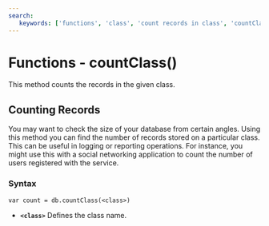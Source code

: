```yaml
---
search:
   keywords: ['functions', 'class', 'count records in class', 'countClass']
---
```


# Functions - countClass()

This method counts the records in the given class.

## Counting Records

You may want to check the size of your database from certain angles.  Using this method you can find the number of records stored on a particular class.   This can be useful in logging or reporting operations.  For instance, you might use this with a social networking application to count the number of users registered with the service. 

### Syntax

```
var count = db.countClass(<class>)
```

- **`<class>`** Defines the class name.
